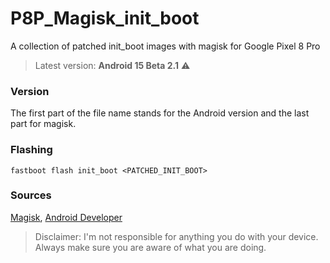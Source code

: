 # P8P_Magisk_init_boot
A collection of patched init_boot images with magisk for Google Pixel 8 Pro

>Latest version: **Android 15 Beta 2.1**  ⚠️

### Version
The first part of the file name stands for the Android version and the last part for magisk.

### Flashing
`fastboot flash init_boot <PATCHED_INIT_BOOT>`

### Sources
[Magisk](https://github.com/topjohnwu/Magisk), [Android Developer](https://developer.android.com/about/versions/)

>Disclaimer: I'm not responsible for anything you do with your device. Always make sure you are aware of what you are doing.
